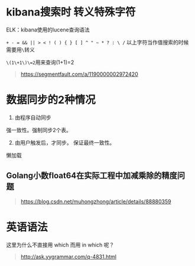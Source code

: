 
# kibana搜索时 转义特殊字符

ELK：kibana使用的lucene查询语法

`+ - = && || > < ! ( ) { } [ ] ^ " ~ * ? : \ /`
以上字符当作值搜索的时候需要用`\`转义

`\(1\+1\)\=2`用来查询(1+1)=2

> https://segmentfault.com/a/1190000002972420


# 数据同步的2种情况

1. 由程序自动同步

强一致性。强制同步2个表。

2. 由用户触发后，才同步。 保证最终一致性。

懒加载

## Golang小数float64在实际工程中加减乘除的精度问题

> https://blog.csdn.net/muhongzhong/article/details/88880359

# 英语语法

这里为什么不直接用 which 而用 in which 呢？

> http://ask.yygrammar.com/q-4831.html

